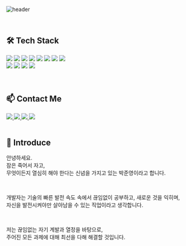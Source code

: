 ![header](https://capsule-render.vercel.app/api?type=Cylinder&color=auto&height=100&section=header&text=Welcome%20&fontSize=70&desc=Juny%20Github%20Profile&descSize=20&descAlignY=90&animation=twinkling)

<br>

## 🛠️ Tech Stack
<div>
  <img src="https://img.shields.io/badge/React-61DAFB?style=for-the-badge&logo=react&logoColor=black">
  <img src="https://img.shields.io/badge/Next.js-000000?style=for-the-badge&logo=next.js&logoColor=white">
  <img src="https://img.shields.io/badge/Vue.js-4FC08D?style=for-the-badge&logo=vue&logoColor=white">
  <img src="https://img.shields.io/badge/TypeScript-3178C6?style=for-the-badge&logo=typescript&logoColor=black">
  <img src="https://img.shields.io/badge/JavaScript-F7DF1E?style=for-the-badge&logo=javascript&logoColor=black">
  <img src="https://img.shields.io/badge/HTML-E34F26?style=for-the-badge&logo=html5&logoColor=white">
  <img src="https://img.shields.io/badge/CSS-1572B6?style=for-the-badge&logo=css3&logoColor=white">
  <img src="https://img.shields.io/badge/Github-181717?style=for-the-badge&logo=github&logoColor=white">
</div>

<div>
  <img src="https://img.shields.io/badge/Emotion-DB7093?style=for-the-badge&logo=emotion&logoColor=white">
  <img src="https://img.shields.io/badge/Chakra--UI-319795?style=for-the-badge&logo=chakraui&logoColor=white">
  <img src="https://img.shields.io/badge/Styled--Components-DB7093?style=for-the-badge&logo=styled-components&logoColor=white">
  <img src="https://img.shields.io/badge/Vuetify-1867C0?style=for-the-badge&logo=vuetify&logoColor=white"> 
</div>

<br>
<br>

## 📫 Contact Me

<a href="https://pjy-portfolio-v2.vercel.app/" target="_blank">
  <img src="https://img.shields.io/badge/Web%20Portfolio.v2-007BFF?style=flat-square&logo=githubsponsors&logoColor=white"/>
</a>

<a href="https://juny0429.github.io/pjy-portfolio/" target="_blank">
  <img src="https://img.shields.io/badge/Web%20Portfolio.v1-EA4AAA?style=flat-square&logo=githubsponsors&logoColor=white"/>
</a>

<a href="https://www.notion.so/juny0429/3ec094dd396841e58d779dea79fed9de" target="_blank">
  <img src="https://img.shields.io/badge/박준영%20이력서-73398D?style=flat-square&logo=notion&logoColor=white"/>
</a>

<a href="https://www.notion.so/Juny-DevNote-cfb53ea770cc4828a2aad5e97b5fd968?pvs=4" target="_blank">
  <img src="https://img.shields.io/badge/Notion%20DevNote-000000?style=flat-square&logo=notion&logoColor=white"/>
</a>

<br>
<br>

## 🥑 Introduce

안녕하세요. 
<br>
잠은 죽어서 자고, 
<br>
무엇이든지 열심히 해야 한다는 신념을 가지고 있는 박준영이라고 합니다.

<br>

개발자는 기술의 빠른 발전 속도 속에서 끊임없이 공부하고, 새로운 것을 익히며, 
<br>
자신을 발전시켜야만 살아남을 수 있는 직업이라고 생각합니다. 

<br>

저는 끊임없는 자기 계발과 열정을 바탕으로, 
<br>
주어진 모든 과제에 대해 최선을 다해 해결할 것입니다.

<!--
**juny0429/juny0429** is a ✨ _special_ ✨ repository because its `README.md` (this file) appears on your GitHub profile.

Here are some ideas to get you started:

- 🔭 I’m currently working on ...
- 🌱 I’m currently learning ...
- 👯 I’m looking to collaborate on ...
- 🤔 I’m looking for help with ...
- 💬 Ask me about ...
- 📫 How to reach me: ...
- 😄 Pronouns: ...
- ⚡ Fun fact: ...
-->
